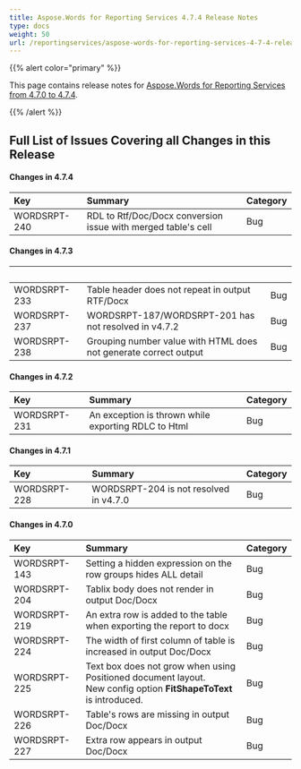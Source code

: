 ```yaml
---
title: Aspose.Words for Reporting Services 4.7.4 Release Notes
type: docs
weight: 50
url: /reportingservices/aspose-words-for-reporting-services-4-7-4-release-notes/
---
```


{{% alert color="primary" %}} 

This page contains release notes for [Aspose.Words for Reporting Services from 4.7.0 to 4.7.4](http://www.aspose.com/downloads/words/reportingservices/new-releases/aspose.words-for-reporting-services-4.7.4-\(msi\)/).

{{% /alert %}} 

## **Full List of Issues Covering all Changes in this Release**

#### **Changes in 4.7.4**

|Key |Summary |Category |
| :- | :- | :- |
|WORDSRPT-240|RDL to Rtf/Doc/Docx conversion issue with merged table's cell|Bug |

#### **Changes in 4.7.3**

| | | |
| :- | :- | :- |
|WORDSRPT-233|Table header does not repeat in output RTF/Docx|Bug |
|WORDSRPT-237|WORDSRPT-187/WORDSRPT-201 has not resolved in v4.7.2|Bug |
|WORDSRPT-238|Grouping number value with HTML does not generate correct output |Bug |

#### **Changes in 4.7.2**

|Key |Summary |Category |
| :- | :- | :- |
|WORDSRPT-231|An exception is thrown while exporting RDLC to Html|Bug |

#### **Changes in 4.7.1**

|Key |Summary |Category |
| :- | :- | :- |
|WORDSRPT-228|WORDSRPT-204 is not resolved in v4.7.0|Bug |

#### **Changes in 4.7.0**

|Key |Summary |Category |
| :- | :- | :- |
|WORDSRPT-143|Setting a hidden expression on the row groups hides ALL detail|Bug |
|WORDSRPT-204|Tablix body does not render in output Doc/Docx|Bug |
|WORDSRPT-219|An extra row is added to the table when exporting the report to docx|Bug |
|WORDSRPT-224|The width of first column of table is increased in output Doc/Docx|Bug |
|WORDSRPT-225|Text box does not grow when using Positioned document layout.<br>New config option **FitShapeToText** is introduced.|Bug |
|WORDSRPT-226|Table's rows are missing in output Doc/Docx|Bug |
|WORDSRPT-227|Extra row appears in output Doc/Docx|Bug |

